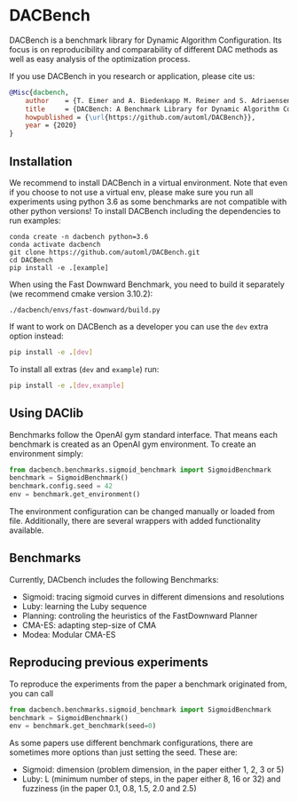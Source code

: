 # DACBench
DACBench is a benchmark library for Dynamic Algorithm Configuration.
Its focus is on reproducibility and comparability of different DAC methods as well as easy analysis of the optimization process.

If you use DACBench in you research or application, please cite us:

```bibtex
@Misc{dacbench,
    author    = {T. Eimer and A. Biedenkapp M. Reimer and S. Adriaensen and F. Hutter and M. Lindauer},
    title     = {DACBench: A Benchmark Library for Dynamic Algorithm Configuration},
    howpublished = {\url{https://github.com/automl/DACBench}},
    year = {2020}
}
```

## Installation
We recommend to install DACBench in a virtual environment.
Note that even if you choose to not use a virtual env, please make sure you run all experiments using python 3.6 as some benchmarks are not compatible with other python versions!
To install DACBench including the dependencies to run examples:
```
conda create -n dacbench python=3.6
conda activate dacbench
git clone https://github.com/automl/DACBench.git
cd DACBench
pip install -e .[example]
```
When using the Fast Downward Benchmark, you need to build it separately (we recommend cmake version 3.10.2):
```
./dacbench/envs/fast-downward/build.py
```

If want to work on DACBench as a developer you can use the `dev` extra option instead: 
```bash
pip install -e .[dev]
```

To install all extras (`dev` and `example`) run:
```bash
pip install -e .[dev,example]
```

## Using DAClib
Benchmarks follow the OpenAI gym standard interface. That means each benchmark is created as an OpenAI gym environment. To create an environment simply:
```python
from dacbench.benchmarks.sigmoid_benchmark import SigmoidBenchmark
benchmark = SigmoidBenchmark()
benchmark.config.seed = 42
env = benchmark.get_environment()
```
The environment configuration can be changed manually or loaded from file.
Additionally, there are several wrappers with added functionality available.

## Benchmarks
Currently, DACbench includes the following Benchmarks:
- Sigmoid: tracing sigmoid curves in different dimensions and resolutions
- Luby: learning the Luby sequence
- Planning: controling the heuristics of the FastDownward Planner
- CMA-ES: adapting step-size of CMA
- Modea: Modular CMA-ES

## Reproducing previous experiments
To reproduce the experiments from the paper a benchmark originated from, you can call
```python
from dacbench.benchmarks.sigmoid_benchmark import SigmoidBenchmark
benchmark = SigmoidBenchmark()
env = benchmark.get_benchmark(seed=0)
```
As some papers use different benchmark configurations, there are sometimes more options than just setting the seed.
These are:
- Sigmoid: dimension (problem dimension, in the paper either 1, 2, 3 or 5)
- Luby: L (minimum number of steps, in the paper either 8, 16 or 32) and fuzziness (in the paper 0.1, 0.8, 1.5, 2.0 and 2.5)
